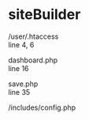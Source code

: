 # siteBuilder


/user/.htaccess
<br>
line 4, 6

dashboard.php
<br>
line 16

save.php
<br>
line 35


/includes/config.php
